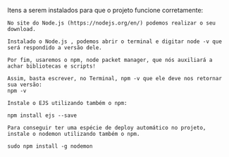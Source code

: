 Itens a serem instalados para que o projeto funcione corretamente:

	No site do Node.js (https://nodejs.org/en/) podemos realizar o seu download.

	Instalado o Node.js , podemos abrir o terminal e digitar node -v que será respondido a versão dele.

	Por fim, usaremos o npm, node packet manager, que nós auxiliará a achar bibliotecas e scripts! 

	Assim, basta escrever, no Terminal, npm -v que ele deve nos retornar sua versão:
	npm -v

	Instale o EJS utilizando também o npm:

	npm install ejs --save

	Para conseguir ter uma espécie de deploy automático no projeto, instale o nodemon utilizando também o npm.

	sudo npm install -g nodemon


